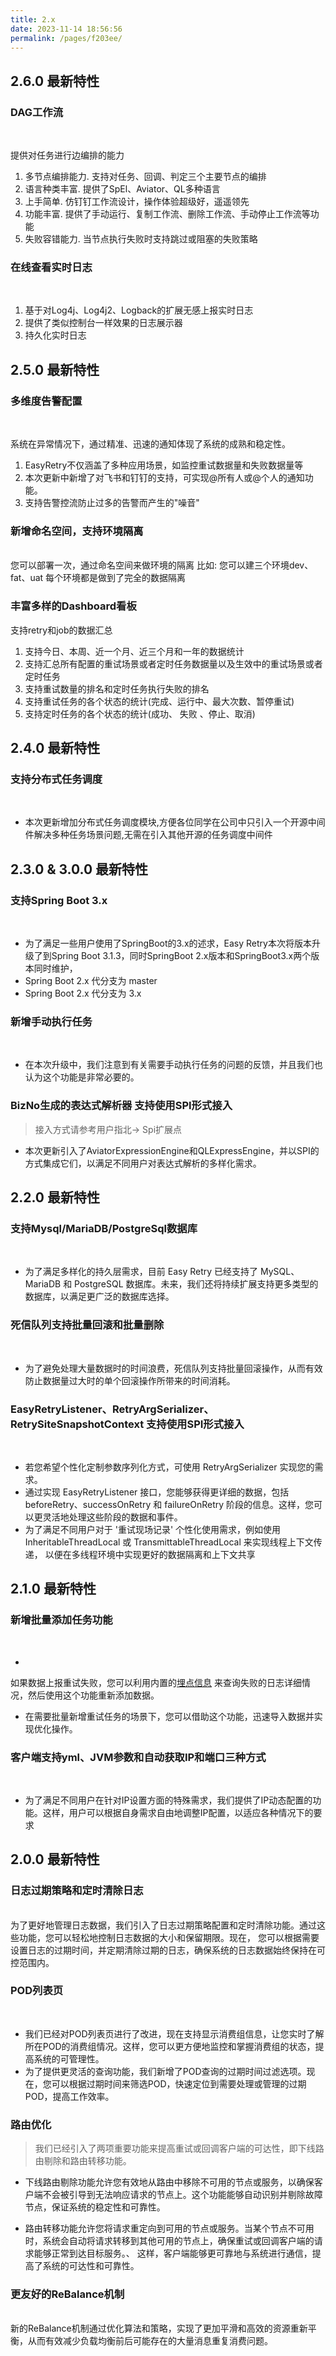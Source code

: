 ```yaml
---
title: 2.x
date: 2023-11-14 18:56:56
permalink: /pages/f203ee/
---
```


## 2.6.0 最新特性
### DAG工作流<Badge text="New"  type="error"/>
<br/>

提供对任务进行边编排的能力
1. 多节点编排能力. 支持对任务、回调、判定三个主要节点的编排
2. 语言种类丰富. 提供了SpEl、Aviator、QL多种语言
3. 上手简单. 仿钉钉工作流设计，操作体验超级好，遥遥领先
4. 功能丰富. 提供了手动运行、复制工作流、删除工作流、手动停止工作流等功能
5. 失败容错能力. 当节点执行失败时支持跳过或阻塞的失败策略

### 在线查看实时日志<Badge text="New"  type="error"/>
<br/>

1. 基于对Log4j、Log4j2、Logback的扩展无感上报实时日志
2. 提供了类似控制台一样效果的日志展示器
3. 持久化实时日志

## 2.5.0 最新特性
### 多维度告警配置<Badge text="New"  type="error"/>
<br/>

系统在异常情况下，通过精准、迅速的通知体现了系统的成熟和稳定性。
1. EasyRetry不仅涵盖了多种应用场景，如监控重试数据量和失败数据量等
2. 本次更新中新增了对飞书和钉钉的支持，可实现@所有人或@个人的通知功能。
3. 支持告警控流防止过多的告警而产生的"噪音"

### 新增命名空间，支持环境隔离<Badge text="New"  type="error"/>
<br/>
您可以部署一次，通过命名空间来做环境的隔离  比如: 您可以建三个环境dev、fat、uat
每个环境都是做到了完全的数据隔离

### 丰富多样的Dashboard看板

支持retry和job的数据汇总
1. 支持今日、本周、近一个月、近三个月和一年的数据统计
2. 支持汇总所有配置的重试场景或者定时任务数据量以及生效中的重试场景或者定时任务
3. 支持重试数量的排名和定时任务执行失败的排名
4. 支持重试任务的各个状态的统计(完成、运行中、最大次数、暂停重试)
5. 支持定时任务的各个状态的统计(成功、 失败 、停止、取消)

## 2.4.0 最新特性
### 支持分布式任务调度<Badge text="New"  type="error"/>
<br/>

-  本次更新增加分布式任务调度模块,方便各位同学在公司中只引入一个开源中间件解决多种任务场景问题,无需在引入其他开源的任务调度中间件

## 2.3.0 & 3.0.0 最新特性

### 支持Spring Boot 3.x <Badge text="New"  type="error"/>

<br/>

- 为了满足一些用户使用了SpringBoot的3.x的述求，Easy Retry本次将版本升级了到Spring Boot 3.1.3，同时SpringBoot
  2.x版本和SpringBoot3.x两个版本同时维护，
- Spring Boot 2.x 代分支为 master
- Spring Boot 2.x 代分支为 3.x

### 新增手动执行任务 <Badge text="New"  type="error"/>

<br/>

- 在本次升级中，我们注意到有关需要手动执行任务的问题的反馈，并且我们也认为这个功能是非常必要的。

### BizNo生成的表达式解析器 支持使用SPI形式接入 <Badge text="New"  type="error"/>
> 接入方式请参考用户指北-> Spi扩展点

- 本次更新引入了AviatorExpressionEngine和QLExpressEngine，并以SPI的方式集成它们，以满足不同用户对表达式解析的多样化需求。

## 2.2.0 最新特性
### 支持Mysql/MariaDB/PostgreSql数据库 <Badge text="New"  type="error"/>
<br/>

- 为了满足多样化的持久层需求，目前 Easy Retry 已经支持了 MySQL、MariaDB 和 PostgreSQL 数据库。未来，我们还将持续扩展支持更多类型的数据库，以满足更广泛的数据库选择。
  <br/>

### 死信队列支持批量回滚和批量删除 <Badge text="New"  type="error"/>
<br/>

- 为了避免处理大量数据时的时间浪费，死信队列支持批量回滚操作，从而有效防止数据量过大时的单个回滚操作所带来的时间消耗。

### EasyRetryListener、RetryArgSerializer、RetrySiteSnapshotContext 支持使用SPI形式接入 <Badge text="New"  type="error"/>
<br/>

- 若您希望个性化定制参数序列化方式，可使用 RetryArgSerializer 实现您的需求。
- 通过实现 EasyRetryListener 接口，您能够获得更详细的数据，包括 beforeRetry、successOnRetry 和 failureOnRetry 阶段的信息。这样，您可以更灵活地处理这些阶段的数据和事件。
- 为了满足不同用户对于 '重试现场记录' 个性化使用需求，例如使用 InheritableThreadLocal 或 TransmittableThreadLocal 来实现线程上下文传递，
  以便在多线程环境中实现更好的数据隔离和上下文共享

## 2.1.0 最新特性

### 新增批量添加任务功能 <Badge text="New"  type="error"/>

<br/>

-
如果数据上报重试失败，您可以利用内置的[埋点信息](https://www.easyretry.com/pages/b74542/#%E5%A6%82%E4%BD%95%E8%8E%B7%E5%8F%96%E6%97%A5%E5%BF%97%E4%BF%A1%E6%81%AF)
来查询失败的日志详细情况，然后使用这个功能重新添加数据。
- 在需要批量新增重试任务的场景下，您可以借助这个功能，迅速导入数据并实现优化操作。

### 客户端支持yml、JVM参数和自动获取IP和端口三种方式 <Badge text="New"  type="error"/>

<br/>

- 为了满足不同用户在针对IP设置方面的特殊需求，我们提供了IP动态配置的功能。这样，用户可以根据自身需求自由地调整IP配置，以适应各种情况下的要求

## 2.0.0 最新特性

### 日志过期策略和定时清除日志 <Badge text="New"  type="error"/>

<br/>
为了更好地管理日志数据，我们引入了日志过期策略配置和定时清除功能。通过这些功能，您可以轻松地控制日志数据的大小和保留期限。现在，
您可以根据需要设置日志的过期时间，并定期清除过期的日志，确保系统的日志数据始终保持在可控范围内。

### POD列表页 <Badge text="Optimize"/>

<br/>

- 我们已经对POD列表页进行了改进，现在支持显示消费组信息，让您实时了解所在POD的消费组情况。这样，您可以更方便地监控和掌握消费组的状态，提高系统的可管理性。
- 为了提供更灵活的查询功能，我们新增了POD查询的过期时间过滤选项。现在，您可以根据过期时间来筛选POD，快速定位到需要处理或管理的过期POD，提高工作效率。

### 路由优化 <Badge text="New"  type="error"/>

> 我们已经引入了两项重要功能来提高重试或回调客户端的可达性，即下线路由剔除和路由转移功能。

- 下线路由剔除功能允许您有效地从路由中移除不可用的节点或服务，以确保客户端不会被引导到无法响应请求的节点上。这个功能能够自动识别并剔除故障节点，保证系统的稳定性和可靠性。

- 路由转移功能允许您将请求重定向到可用的节点或服务。当某个节点不可用时，系统会自动将请求转移到其他可用的节点上，确保重试或回调客户端的请求能够正常到达目标服务。、
  这样，客户端能够更可靠地与系统进行通信，提高了系统的可达性和可靠性。

### 更友好的ReBalance机制 <Badge text="Optimize"/>

<br/>
新的ReBalance机制通过优化算法和策略，实现了更加平滑和高效的资源重新平衡，从而有效减少负载均衡前后可能存在的大量消息重复消费问题。
